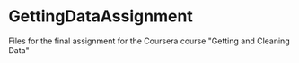 # GettingDataAssignment
Files for the final assignment for the Coursera course "Getting and Cleaning Data"
